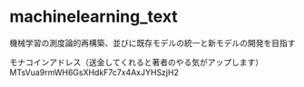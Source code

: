 # machinelearning_text
機械学習の測度論的再構築、並びに既存モデルの統一と新モデルの開発を目指す

モナコインアドレス（送金してくれると著者のやる気がアップします）
MTsVua9rmWH6GsXHdkF7c7x4AxJYHSzjH2
